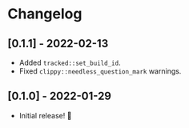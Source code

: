 # Changelog

## [0.1.1] - 2022-02-13

- Added `tracked::set_build_id`.
- Fixed `clippy::needless_question_mark` warnings.

## [0.1.0] - 2022-01-29

- Initial release! 🎉
